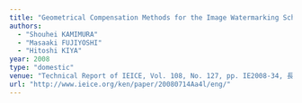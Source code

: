 ```yaml
---
title: "Geometrical Compensation Methods for the Image Watermarking Scheme and Its Required Accuracy"
authors:
  - "Shouhei KAMIMURA"
  - "Masaaki FUJIYOSHI"
  - "Hitoshi KIYA"
year: 2008
type: "domestic"
venue: "Technical Report of IEICE, Vol. 108, No. 127, pp. IE2008-34, 長野県長野市, 2008-07-14."
url: "http://www.ieice.org/ken/paper/20080714Aa4l/eng/"
---
```

